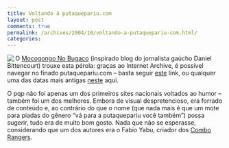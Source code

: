 ```yaml
---
title: Voltando à putaquepariu.com
layout: post
comments: true
permalink: /archives/2004/10/voltando-a-putaquepariu-com.html/
categories:
---
```

<img src="//chester.me/img/blig/pqp.gif" border=0 align="left">O <a href="http://mocogongonobugaco.blogspot.com/" >Mocogongo No Bugaco</a> (inspirado blog do jornalista gaúcho Daniel Bittencourt) trouxe esta pérola: graças ao Internet Archive, é possível navegar no finado putaquepariu.com &#8211; basta seguir <a href="http://web.archive.org/web/19990504185231/http://putaquepariu.com/index.html" >este</a> link, ou qualquer uma das datas mais antigas <a href="http://web.archive.org/web/*/putaquepariu.com" >neste</a> aqui.

O pqp não foi apenas um dos primeiros sites nacionais voltados ao humor &#8211; também foi um dos melhores. Embora de visual despretencioso, era forrado de conteúdo e, ao contrário do que o nome (que nada mais é que um mote para piadas do gênero &#8220;vá para a putaquepariu você também&#8221;) possa sugerir, tudo era de muito bom gosto. Nada que não se esperasse, considerando que um dos autores era o Fabio Yabu, criador dos <a href="http://www.comborangers.com.br" >Combo Rangers</a>.
